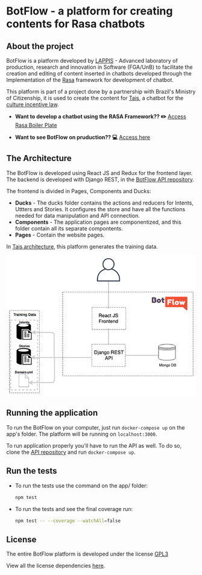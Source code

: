 # BotFlow -  a platform for creating contents for Rasa chatbots

## About the project
BotFlow is a platform developed by [LAPPIS](https://lappis.rocks) - Advanced laboratory of production, research and innovation in Software (FGA/UnB) to facilitate the creation and editing of content inserted in chatbots developed through the Implementation of the [Rasa](https://blog.rasa.com/) framework for development of chatbot.

This platform is part of a project done by a partnership with Brazil's Ministry of Citizenship, it is used to create the content for [Tais](https://github.com/lappis-unb/tais), a chatbot for the [culture incentive law](http://leideincentivoacultura.cultura.gov.br/).

* **Want to develop a chatbot using the RASA Framework?? ✏️** [Access Rasa Boiler Plate](https://github.com/lappis-unb/rasa-ptbr-boilerplate)

* **Want to see BotFlow on pruduction?? 💻** [Access here](https://botflow.lappis.rocks)


## The Architecture

The BotFlow is developed using React JS and Redux for the frontend layer. The backend is developed with Django REST, in the [BotFlow API repository](https://github.com/lappis-unb/botFlowAPI).

The frontend is divided in Pages, Components and Ducks:
* **Ducks** - The ducks folder contains the actions and reducers for Intents, Uttters and Stories. It configures the store and have all the functions needed for data manipulation and API connection.
* **Components** - The application pages are componentized, and this folder contain all its separate compontents.
* **Pages** - Contain the website pages.

In [Tais architecture](https://lappis-unb.github.io/tais/documentacao/arquitetura/), this platform generates the training data.

![image](app/public/botflow-architecture.png)

## Running the application
 
To run the BotFlow on your computer, just run `docker-compose up` on the app's folder. The platform will be running on `localhost:3000`.

To run application properly you'll have to run the API as well. To do so, clone the [API repository](https://github.com/lappis-unb/botFlowAPI) and run `docker-compose up`.

## Run the tests

* To run the tests use the command on the app/ folder:

    ``` sh
    npm test
    ```

* To run the tests and see the final coverage run:

    ``` sh
    npm test -- --coverage --watchAll=false
    ```

## License
The entire BotFlow platform is developed under the license [GPL3](https://github.com/lappis-unb/BotFlow/blob/master/LICENSE)

View all the license dependencies [here](https://libraries.io/github/lappis-unb/BotFlow).
